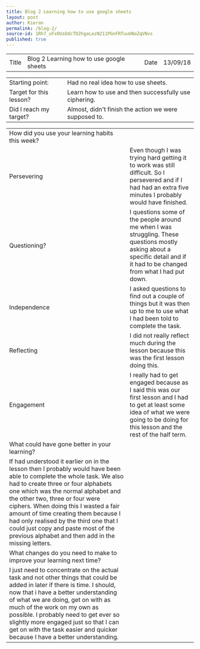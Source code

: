 ```yaml
---
title: Blog 2 Learning how to use google sheets
layout: post
author: Kieran
permalink: /blog-2/
source-id: 1Rh7_uFxOUsDdcTD2hgaLezN211PGnFRTuuUNoZqVNvs
published: true
---
```

<table>
  <tr>
    <td>Title</td>
    <td>Blog 2 Learning how to use google sheets</td>
    <td>Date</td>
    <td>13/09/18</td>
  </tr>
</table>


<table>
  <tr>
    <td>Starting point:</td>
    <td>Had no real idea how to use sheets.</td>
  </tr>
  <tr>
    <td>Target for this lesson?</td>
    <td>Learn how to use and then successfully use ciphering.</td>
  </tr>
  <tr>
    <td>Did I reach my target? </td>
    <td>Almost, didn't finish the action we were supposed to.</td>
  </tr>
</table>


<table>
  <tr>
    <td>How did you use your learning habits this week?</td>
    <td></td>
  </tr>
  <tr>
    <td>Persevering</td>
    <td>Even though I was trying hard getting it to work was still difficult. So I persevered and if I had had an extra five minutes I probably would have finished. </td>
  </tr>
  <tr>
    <td>Questioning?</td>
    <td>I questions some of the people around me when I was struggling. These questions mostly asking about a specific detail and if it had to be changed from what I had put down.</td>
  </tr>
  <tr>
    <td>Independence</td>
    <td>I asked questions to find out a couple of things but it was then up to me to use what I had been told to complete the task.</td>
  </tr>
  <tr>
    <td>Reflecting</td>
    <td>I did not really reflect much during the lesson because this was the first lesson doing this.</td>
  </tr>
  <tr>
    <td>Engagement</td>
    <td>I really had to get engaged because as I said this was our first lesson and I had to get at least some idea of what we were going to be doing for this lesson and the rest of the half term.</td>
  </tr>
  <tr>
    <td>What could have gone better in your learning?</td>
    <td></td>
  </tr>
  <tr>
    <td>If had understood it earlier on in the lesson then I probably would have been able to complete the whole task. We also had to create three or four alphabets one which was the normal alphabet and the other two, three or four were ciphers. When doing this I wasted a fair amount of time creating them because I had only realised by the third one that I could just copy and paste most of the previous alphabet and then add in the missing letters.</td>
    <td></td>
  </tr>
  <tr>
    <td>What changes do you need to make to improve your learning next time?</td>
    <td></td>
  </tr>
  <tr>
    <td>I just need to concentrate on the actual task and not other things that could be added in later if there is time. I should, now that i have a better understanding of what we are doing, get on with as much of the work on my own as possible. I probably need to get ever so slightly more engaged just so that I can get on with the task easier and quicker because I have a better understanding.</td>
    <td></td>
  </tr>
</table>


